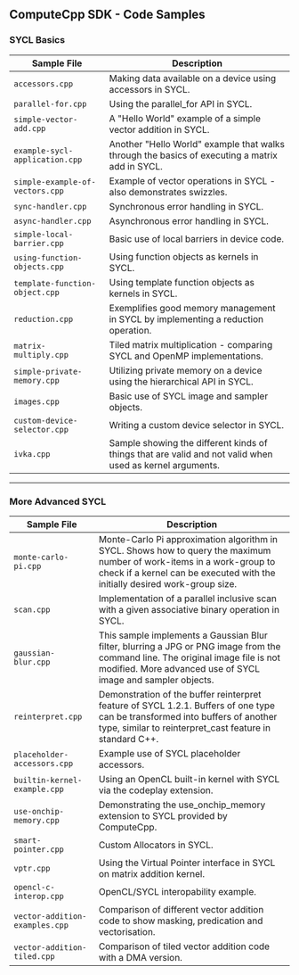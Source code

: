 ## ComputeCpp SDK - Code Samples

### SYCL Basics

Sample File                       | Description 
--------------------------------- | --------------------------------------------------------------------------------------------------------
`accessors.cpp`                   | Making data available on a device using accessors in SYCL.
`parallel-for.cpp`                | Using the parallel_for API in SYCL.
`simple-vector-add.cpp`           | A "Hello World" example of a simple vector addition in SYCL.
`example-sycl-application.cpp`    | Another "Hello World" example that walks through the basics of executing a matrix add in SYCL.
`simple-example-of-vectors.cpp`   | Example of vector operations in SYCL - also demonstrates swizzles.
`sync-handler.cpp`                | Synchronous error handling in SYCL.
`async-handler.cpp`               | Asynchronous error handling in SYCL.
`simple-local-barrier.cpp`        | Basic use of local barriers in device code.
`using-function-objects.cpp`      | Using function objects as kernels in SYCL.
`template-function-object.cpp`    | Using template function objects as kernels in SYCL.
`reduction.cpp`                   | Exemplifies good memory management in SYCL by implementing a reduction operation.
`matrix-multiply.cpp`             | Tiled matrix multiplication - comparing SYCL and OpenMP implementations.
`simple-private-memory.cpp`       | Utilizing private memory on a device using the hierarchical API in SYCL.
`images.cpp`                      | Basic use of SYCL image and sampler objects.
`custom-device-selector.cpp`      | Writing a custom device selector in SYCL.
`ivka.cpp`                        | Sample showing the different kinds of things that are valid and not valid when used as kernel arguments.

---

### More Advanced SYCL

Sample File                       | Description 
--------------------------------  | ---------------------------------------------------------------------------------------------------------------------------------
`monte-carlo-pi.cpp`              | Monte-Carlo Pi approximation algorithm in SYCL. Shows how to query the maximum number of work-items in a work-group to check if a kernel can be executed with the initially desired work-group size.
`scan.cpp`                        | Implementation of a parallel inclusive scan with a given associative binary operation in SYCL.
`gaussian-blur.cpp`               | This sample implements a Gaussian Blur filter, blurring a JPG or PNG image from the command line. The original image file is not modified. More advanced use of SYCL image and sampler objects.
`reinterpret.cpp`                 | Demonstration of the buffer reinterpret feature of SYCL 1.2.1. Buffers of one type can be transformed into buffers of another type, similar to reinterpret_cast feature in standard C++.
`placeholder-accessors.cpp`       | Example use of SYCL placeholder accessors.
`builtin-kernel-example.cpp`      | Using an OpenCL built-in kernel with SYCL via the codeplay extension.
`use-onchip-memory.cpp`           | Demonstrating the use_onchip_memory extension to SYCL provided by ComputeCpp.
`smart-pointer.cpp`               | Custom Allocators in SYCL.
`vptr.cpp`                        | Using the Virtual Pointer interface in SYCL on matrix addition kernel.
`opencl-c-interop.cpp`            | OpenCL/SYCL interopability example.
`vector-addition-examples.cpp`    | Comparison of different vector addition code to show masking, predication and vectorisation.
`vector-addition-tiled.cpp`       | Comparison of tiled vector addition code with a DMA version.